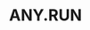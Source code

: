 ---
title: ANY.RUN
description: Interactive Online Malware Sandbox.
url: https://any.run/
image:
    # url: '/assets/images/cafe.png'
    # alt: 'Cafe'
tags: ['malware']
pubDate: 2023-11-15
draft: false
---